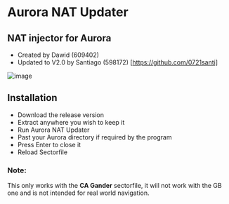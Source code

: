 # Aurora NAT Updater
## NAT injector for Aurora
- Created by Dawid (609402)
- Updated to V2.0 by Santiago (598172) [https://github.com/0721santi]

![image](https://github.com/ivao-xa/nat-updater/assets/41238983/e2f6fae3-c018-4f1c-8ff3-388aecf93f82)

## Installation
- Download the release version
- Extract anywhere you wish to keep it
- Run Aurora NAT Updater
- Past your Aurora directory if required by the program
- Press Enter to close it
- Reload Sectorfile

### Note: 
This only works with the **CA Gander** sectorfile, it will not work with the GB one and is not intended for real world navigation.